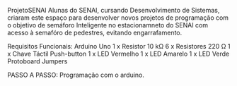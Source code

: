    ProjetoSENAI
Alunas do SENAI, cursando Desenvolvimento de Sistemas, criaram este espaço para desenvolver novos projetos de programação com o objetivo de semáforo Inteligente no estacionamneto do SENAI com acesso à semafóro de pedestres, evitando engarrafamento.

Requisitos Funcionais:
Arduino Uno
1 x Resistor 10 kΩ
6 x Resistores 220 Ω
1 x Chave Táctil Push-button
1 x LED Vermelho
1 x LED Amarelo
1 x LED Verde
Protoboard
Jumpers

PASSO A PASSO:
Programação com o arduino.



